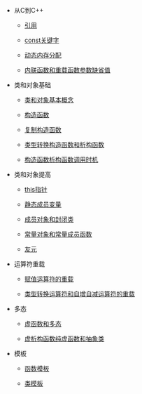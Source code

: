 * 从C到C++
    * [引用](md/引用.md)

    * [const关键字](md/const关键字.md)
    
    * [动态内存分配](md/动态内存分配.md)
    
    * [内联函数和重载函数参数缺省值](md/内联函数和重载函数参数缺省值.md)

* 类和对象基础
    * [类和对象基本概念](md/类和对象基本概念.md)
    
    * [构造函数](md/构造函数.md)
    
    * [复制构造函数](md/复制构造函数.md)
    
    * [类型转换构造函数和析构函数](md/类型转换构造函数和析构函数.md)
    
    * [构造函数析构函数调用时机](md/构造函数析构函数调用时机.md)

* 类和对象提高
    * [this指针](md/this指针.md)
    
    * [静态成员变量](md/静态成员变量.md)
    
    * [成员对象和封闭类](md/成员对象和封闭类.md)
    
    * [常量对象和常量成员函数](md/常量对象和常量成员函数.md)
    
    * [友元](md/友元.md)
 
* 运算符重载
    * [赋值运算符的重载](md/赋值运算符的重载.md)

    * [类型转换运算符和自增自减运算符的重载](md/类型转换运算符和自增自减运算符的重载.md)

* 多态
    * [虚函数和多态](md/虚函数和多态.md)

    * [虚析构函数纯虚函数和抽象类](md/虚析构函数纯虚函数和抽象类.md)
  
* 模板
    * [函数模板](md/函数模板.md)

    * [类模板](md/类模板.md)

